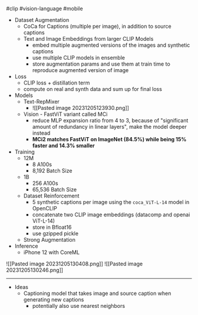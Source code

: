 #clip #vision-language #mobile

- Dataset Augmentation
	- CoCa for Captions (multiple per image), in addition to source captions
	- Text and Image Embeddings from larger CLIP Models
		- embed multiple augmented versions of the images and synthetic captions
		- use multiple CLIP models in ensemble
		- store augmentation params and use them at train time to reproduce augmented version of image
- Loss
	- CLIP loss + distillation term
	- compute on real and synth data and sum up for final loss
- Models
	- Text-RepMixer
		- ![[Pasted image 20231205123930.png]]
	- Vision - FastViT variant called MCi
		- reduce MLP expansion ratio from 4 to 3, because of "significant amount of redundancy in linear layers", make the model deeper instead
		- **MCi2 matches FastViT on ImageNet (84.5%) while being 15% faster and 14.3% smaller**
- Training
	- 12M
		- 8 A100s
		- 8,192 Batch Size
	- 1B
		- 256 A100s
		- 65,536 Batch Size
	- Dataset Reinforcement
		- 5 synthetic captions per image using the `coca_ViT-L-14` model in OpenCLIP
		- concatenate two CLIP image embeddings (datacomp and openai ViT-L-14)
		- store in Bfloat16
		- use gzipped pickle
	- Strong Augmentation 
- Inference
	- iPhone 12 with CoreML

![[Pasted image 20231205130408.png]]
![[Pasted image 20231205130246.png]]

---

- Ideas
	- Captioning model that takes image and source caption when generating new captions 
		- potentially also use nearest neighbors
